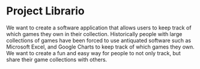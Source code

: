 # Project Librario

We want to create a software application that allows users to keep track of which games they own in their collection. Historically people with large collections of games have been forced to use antiquated software such as Microsoft Excel, and Google Charts to keep track of which games they own. We want to create a fun and easy way for people to not only track, but share their game collections with others.

